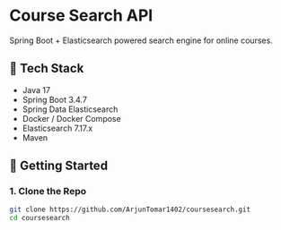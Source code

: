 # Course Search API

Spring Boot + Elasticsearch powered search engine for online courses.

## 🧱 Tech Stack

- Java 17
- Spring Boot 3.4.7
- Spring Data Elasticsearch
- Docker / Docker Compose
- Elasticsearch 7.17.x
- Maven

## 🚀 Getting Started

### 1. Clone the Repo

```bash
git clone https://github.com/ArjunTomar1402/coursesearch.git
cd coursesearch
